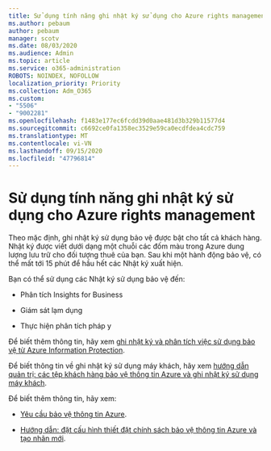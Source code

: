 ```yaml
---
title: Sử dụng tính năng ghi nhật ký sử dụng cho Azure rights management
ms.author: pebaum
author: pebaum
manager: scotv
ms.date: 08/03/2020
ms.audience: Admin
ms.topic: article
ms.service: o365-administration
ROBOTS: NOINDEX, NOFOLLOW
localization_priority: Priority
ms.collection: Adm_O365
ms.custom:
- "5506"
- "9002281"
ms.openlocfilehash: f1483e177ec6fcdd39d0aae481d3b329b11577d4
ms.sourcegitcommit: c6692ce0fa1358ec3529e59ca0ecdfdea4cdc759
ms.translationtype: MT
ms.contentlocale: vi-VN
ms.lasthandoff: 09/15/2020
ms.locfileid: "47796814"
---
```

# <a name="use-usage-logging-for-azure-rights-management"></a>Sử dụng tính năng ghi nhật ký sử dụng cho Azure rights management

Theo mặc định, ghi nhật ký sử dụng bảo vệ được bật cho tất cả khách hàng. Nhật ký được viết dưới dạng một chuỗi các đốm màu trong Azure dung lượng lưu trữ cho đối tượng thuê của bạn. Sau khi một hành động bảo vệ, có thể mất tới 15 phút để hầu hết các Nhật ký xuất hiện.

Bạn có thể sử dụng các Nhật ký sử dụng bảo vệ đến:

- Phân tích Insights for Business

- Giám sát lạm dụng

- Thực hiện phân tích pháp y

Để biết thêm thông tin, hãy xem [ghi nhật ký và phân tích việc sử dụng bảo vệ từ Azure Information Protection](https://docs.microsoft.com/azure/information-protection/log-analyze-usage).

Để biết thông tin về ghi nhật ký sử dụng máy khách, hãy xem [hướng dẫn quản trị: các tệp khách hàng bảo vệ thông tin Azure và ghi nhật ký sử dụng máy khách](https://docs.microsoft.com/azure/information-protection/rms-client/client-admin-guide-files-and-logging).

Để biết thêm thông tin, hãy xem:

- [Yêu cầu bảo vệ thông tin Azure](https://docs.microsoft.com/azure/information-protection/get-started/requirements).
    
- [Hướng dẫn: đặt cấu hình thiết đặt chính sách bảo vệ thông tin Azure và tạo nhãn mới](https://docs.microsoft.com/azure/information-protection/get-started/infoprotect-quick-start-tutorial).